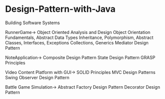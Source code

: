 # Design-Pattern-with-Java
Building Software Systems

RunnerGame->
 Object Oriented Analysis and Design
 Object Orientation Fundamentals, Abstract Data Types
 Inheritance, Polymorphism, Abstract Classes, Interfaces, Exceptions
 Collections, Generics
 Mediator Design Pattern
 
NoteApplication->
 Composite Design Pattern
 State Design Pattern
 GRASP Principles
  
Video Content Platform with GUI->
 SOLID Principles
 MVC Design Patterns
 Swing
 Observer Design Pattern
   
Battle Game Simulation->
 Abstract Factory Design Pattern
 Decorator Design Pattern
